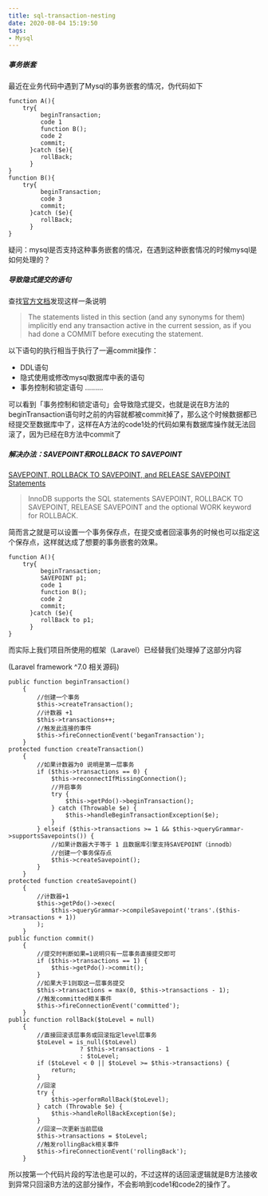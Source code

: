 ```yaml
---
title: sql-transaction-nesting
date: 2020-08-04 15:19:50
tags:
- Mysql
---
```



##### 事务嵌套

最近在业务代码中遇到了Mysql的事务嵌套的情况，伪代码如下

```
function A(){
    try{
         beginTransaction;
         code 1
         function B();
         code 2
         commit;
      }catch ($e){
         rollBack;
      }
}
function B(){
    try{
         beginTransaction;
         code 3
         commit;
      }catch ($e){
         rollBack;
      }
}
```

疑问：mysql是否支持这种事务嵌套的情况，在遇到这种嵌套情况的时候mysql是如何处理的？

<!-- more -->


##### 导致隐式提交的语句

查找[官方文档](https://dev.mysql.com/doc/refman/8.0/en/implicit-commit.html)发现这样一条说明

> The statements listed in this section (and any synonyms for them) implicitly end any transaction active in the current session, as if you had done a COMMIT before executing the statement.

以下语句的执行相当于执行了一遍commit操作：

* DDL语句
* 隐式使用或修改mysql数据库中表的语句
* 事务控制和锁定语句
.........

可以看到「事务控制和锁定语句」会导致隐式提交，也就是说在B方法的beginTransaction语句时之前的内容就都被commit掉了，那么这个时候数据都已经提交至数据库中了，这样在A方法的code1处的代码如果有数据库操作就无法回滚了，因为已经在B方法中commit了

##### 解决办法：SAVEPOINT和ROLLBACK TO SAVEPOINT

[SAVEPOINT, ROLLBACK TO SAVEPOINT, and RELEASE SAVEPOINT Statements](https://dev.mysql.com/doc/refman/8.0/en/savepoint.html)

> InnoDB supports the SQL statements SAVEPOINT, ROLLBACK TO SAVEPOINT, RELEASE SAVEPOINT and the optional WORK keyword for ROLLBACK.

简而言之就是可以设置一个事务保存点，在提交或者回滚事务的时候也可以指定这个保存点，这样就达成了想要的事务嵌套的效果。

```
function A(){
    try{
         beginTransaction;
         SAVEPOINT p1;
         code 1
         function B();
         code 2
         commit;
      }catch ($e){
         rollBack to p1;
      }
}
```

而实际上我们项目所使用的框架（Laravel）已经替我们处理掉了这部分内容

(Laravel framework ^7.0 相关源码)

```
public function beginTransaction()
    {
        //创建一个事务
        $this->createTransaction();
        //计数器 +1
        $this->transactions++;
        //触发此连接的事件
        $this->fireConnectionEvent('beganTransaction');
    }
protected function createTransaction()
    {
        //如果计数器为0 说明是第一层事务
        if ($this->transactions == 0) {
            $this->reconnectIfMissingConnection();
            //开启事务
            try {
                $this->getPdo()->beginTransaction();
            } catch (Throwable $e) {
                $this->handleBeginTransactionException($e);
            }
        } elseif ($this->transactions >= 1 && $this->queryGrammar->supportsSavepoints()) {
            //如果计数器大于等于 1 且数据库引擎支持SAVEPOINT（innodb）
            //创建一个事务保存点
            $this->createSavepoint();
        }
    }
protected function createSavepoint()
    {
        //计数器+1
        $this->getPdo()->exec(
            $this->queryGrammar->compileSavepoint('trans'.($this->transactions + 1))
        );
    }
public function commit()
    {
        //提交时判断如果=1说明只有一层事务直接提交即可
        if ($this->transactions == 1) {
            $this->getPdo()->commit();
        }
        //如果大于1则取这一层事务提交
        $this->transactions = max(0, $this->transactions - 1);
        //触发committed相关事件
        $this->fireConnectionEvent('committed');
    }
public function rollBack($toLevel = null)
    {
        //直接回滚该层事务或回滚指定level层事务
        $toLevel = is_null($toLevel)
                    ? $this->transactions - 1
                    : $toLevel;
        if ($toLevel < 0 || $toLevel >= $this->transactions) {
            return;
        }
        //回滚
        try {
            $this->performRollBack($toLevel);
        } catch (Throwable $e) {
            $this->handleRollBackException($e);
        }
        //回滚一次更新当前层级
        $this->transactions = $toLevel;
        //触发rollingBack相关事件
        $this->fireConnectionEvent('rollingBack');
    }

```

所以按第一个代码片段的写法也是可以的，不过这样的话回滚逻辑就是B方法接收到异常只回滚B方法的这部分操作，不会影响到code1和code2的操作了。








